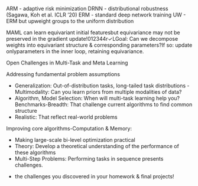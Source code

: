 

<!--
 * @version:
 * @Author:  StevenJokess https://github.com/StevenJokess
 * @Date: 2020-12-29 17:46:41
 * @LastEditors:  StevenJokess https://github.com/StevenJokess
 * @LastEditTime: 2020-12-29 18:08:20
 * @Description:
 * @TODO::
 * @Reference:https://cs330.stanford.edu/slides/cs330_frontiers_2020.pdf
-->

ARM - adaptive risk minimization
DRNN - distributional robustness  (Sagawa, Koh et al. ICLR ’20)
ERM - standard deep network training
UW - ERM but upweight groups to the uniform distribution

MAML can learn equivariant initial featuresbut equivariance may not be preserved in the gradient update!012344r✓LGoal: Can we decompose weights into equivariant structure & corresponding parameters?If so: update onlyparameters in the inner loop, retaining equivariance.


Open Challenges in Multi-Task and Meta Learning

Addressing fundamental problem assumptions

- Generalization: Out-of-distribution tasks, long-tailed task distributions
-Multimodality: Can you learn priors from multiple modalities of data?
- Algorithm, Model Selection: When will multi-task learning help you?Benchmarks-Breadth: That challenge current algorithms to find common structure
- Realistic: That reflect real-world problems

Improving core algorithms-Computation & Memory:

- Making large-scale bi-level optimization practical
- Theory: Develop a theoretical understanding of the performance of these algorithms
- Multi-Step Problems: Performing tasks in sequence presents challenges.

+ the challenges you discovered in your homework & final projects!
